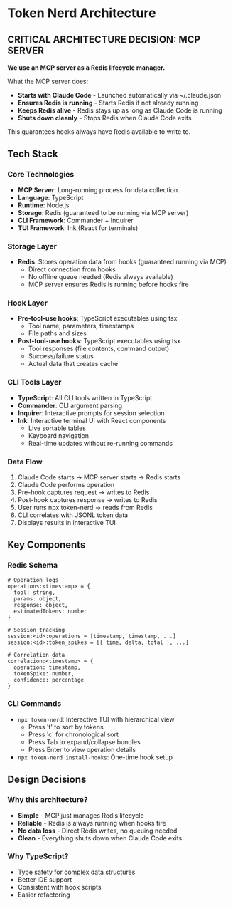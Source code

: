# Token Nerd Architecture

## CRITICAL ARCHITECTURE DECISION: MCP SERVER

**We use an MCP server as a Redis lifecycle manager.**

What the MCP server does:
- **Starts with Claude Code** - Launched automatically via ~/.claude.json
- **Ensures Redis is running** - Starts Redis if not already running
- **Keeps Redis alive** - Redis stays up as long as Claude Code is running
- **Shuts down cleanly** - Stops Redis when Claude Code exits

This guarantees hooks always have Redis available to write to.

## Tech Stack

### Core Technologies
- **MCP Server**: Long-running process for data collection
- **Language**: TypeScript
- **Runtime**: Node.js
- **Storage**: Redis (guaranteed to be running via MCP server)
- **CLI Framework**: Commander + Inquirer
- **TUI Framework**: Ink (React for terminals)

### Storage Layer
- **Redis**: Stores operation data from hooks (guaranteed running via MCP)
  - Direct connection from hooks
  - No offline queue needed (Redis always available)
  - MCP server ensures Redis is running before hooks fire

### Hook Layer
- **Pre-tool-use hooks**: TypeScript executables using tsx
  - Tool name, parameters, timestamps
  - File paths and sizes
- **Post-tool-use hooks**: TypeScript executables using tsx
  - Tool responses (file contents, command output)
  - Success/failure status
  - Actual data that creates cache

### CLI Tools Layer
- **TypeScript**: All CLI tools written in TypeScript
- **Commander**: CLI argument parsing
- **Inquirer**: Interactive prompts for session selection
- **Ink**: Interactive terminal UI with React components
  - Live sortable tables
  - Keyboard navigation
  - Real-time updates without re-running commands

### Data Flow
1. Claude Code starts → MCP server starts → Redis starts
2. Claude Code performs operation
3. Pre-hook captures request → writes to Redis
4. Post-hook captures response → writes to Redis
5. User runs npx token-nerd → reads from Redis
6. CLI correlates with JSONL token data
7. Displays results in interactive TUI

## Key Components

### Redis Schema
```
# Operation logs
operations:<timestamp> = {
  tool: string,
  params: object,
  response: object,
  estimatedTokens: number
}

# Session tracking
session:<id>:operations = [timestamp, timestamp, ...]
session:<id>:token_spikes = [{ time, delta, total }, ...]

# Correlation data
correlation:<timestamp> = {
  operation: timestamp,
  tokenSpike: number,
  confidence: percentage
}
```

### CLI Commands
- `npx token-nerd`: Interactive TUI with hierarchical view
  - Press 't' to sort by tokens
  - Press 'c' for chronological sort
  - Press Tab to expand/collapse bundles
  - Press Enter to view operation details
- `npx token-nerd install-hooks`: One-time hook setup

## Design Decisions

### Why this architecture?
- **Simple** - MCP just manages Redis lifecycle
- **Reliable** - Redis is always running when hooks fire
- **No data loss** - Direct Redis writes, no queuing needed
- **Clean** - Everything shuts down when Claude Code exits

### Why TypeScript?
- Type safety for complex data structures
- Better IDE support
- Consistent with hook scripts
- Easier refactoring